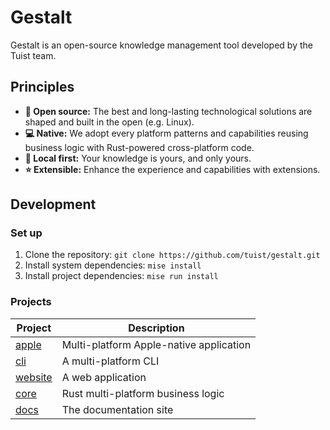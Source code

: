 # Gestalt

Gestalt is an open-source knowledge management tool developed by the Tuist team.

## Principles

- **🌱 Open source:** The best and long-lasting technological solutions are shaped and built in the open (e.g. Linux).
- **💻 Native:** We adopt every platform patterns and capabilities reusing business logic with Rust-powered cross-platform code.
- **📝 Local first:** Your knowledge is yours, and only yours.
- **⭐️ Extensible:** Enhance the experience and capabilities with extensions.

## Development

### Set up

1.  Clone the repository: `git clone https://github.com/tuist/gestalt.git`
2.  Install system dependencies: `mise install`
3.  Install project dependencies: `mise run install`

### Projects

| Project | Description |
| ----- | ----- |
| [apple](/apple) | Multi-platform Apple-native application |
| [cli](/cli) | A multi-platform CLI |
| [website](/web) | A web application |
| [core](/core) | Rust multi-platform business logic |
| [docs](/docs) | The documentation site |

